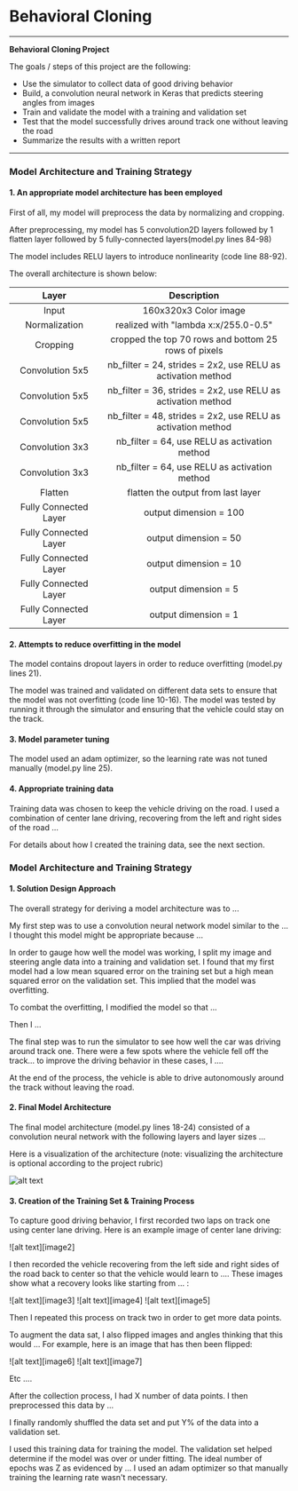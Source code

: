 # **Behavioral Cloning** 

---

**Behavioral Cloning Project**

The goals / steps of this project are the following:
* Use the simulator to collect data of good driving behavior
* Build, a convolution neural network in Keras that predicts steering angles from images
* Train and validate the model with a training and validation set
* Test that the model successfully drives around track one without leaving the road
* Summarize the results with a written report


[//]: # (Image References)

[image1]: ./images/placeholder.png 

---
### Model Architecture and Training Strategy

#### 1. An appropriate model architecture has been employed

First of all, my model will preprocess the data by normalizing and cropping.

After preprocessing, my model has 5 convolution2D layers followed by 1 flatten layer followed by 5 fully-connected layers(model.py lines 84-98) 

The model includes RELU layers to introduce nonlinearity (code line 88-92). 

The overall architecture is shown below:

| Layer         		|     Description	        					| 
|:---------------------:|:---------------------------------------------:| 
| Input         		| 160x320x3 Color image 	  					| 
| Normalization     	| realized with "lambda x:x/255.0-0.5"		 	|
| Cropping				| cropped the top 70 rows and bottom 25 rows of pixels|
| Convolution 5x5  		| nb_filter = 24, strides = 2x2, use RELU as activation method|
| Convolution 5x5  		| nb_filter = 36, strides = 2x2, use RELU as activation method|
| Convolution 5x5  		| nb_filter = 48, strides = 2x2, use RELU as activation method|
| Convolution 3x3  		| nb_filter = 64, use RELU as activation method	|
| Convolution 3x3  		| nb_filter = 64, use RELU as activation method	|
| Flatten				| flatten the output from last layer 			|
| Fully Connected Layer	| output dimension = 100						|
| Fully Connected Layer	| output dimension = 50							|
| Fully Connected Layer	| output dimension = 10							|
| Fully Connected Layer	| output dimension = 5							|
| Fully Connected Layer	| output dimension = 1							|


#### 2. Attempts to reduce overfitting in the model

The model contains dropout layers in order to reduce overfitting (model.py lines 21). 

The model was trained and validated on different data sets to ensure that the model was not overfitting (code line 10-16). The model was tested by running it through the simulator and ensuring that the vehicle could stay on the track.

#### 3. Model parameter tuning

The model used an adam optimizer, so the learning rate was not tuned manually (model.py line 25).

#### 4. Appropriate training data

Training data was chosen to keep the vehicle driving on the road. I used a combination of center lane driving, recovering from the left and right sides of the road ... 

For details about how I created the training data, see the next section. 

### Model Architecture and Training Strategy

#### 1. Solution Design Approach

The overall strategy for deriving a model architecture was to ...

My first step was to use a convolution neural network model similar to the ... I thought this model might be appropriate because ...

In order to gauge how well the model was working, I split my image and steering angle data into a training and validation set. I found that my first model had a low mean squared error on the training set but a high mean squared error on the validation set. This implied that the model was overfitting. 

To combat the overfitting, I modified the model so that ...

Then I ... 

The final step was to run the simulator to see how well the car was driving around track one. There were a few spots where the vehicle fell off the track... to improve the driving behavior in these cases, I ....

At the end of the process, the vehicle is able to drive autonomously around the track without leaving the road.

#### 2. Final Model Architecture

The final model architecture (model.py lines 18-24) consisted of a convolution neural network with the following layers and layer sizes ...

Here is a visualization of the architecture (note: visualizing the architecture is optional according to the project rubric)

![alt text][image1]

#### 3. Creation of the Training Set & Training Process

To capture good driving behavior, I first recorded two laps on track one using center lane driving. Here is an example image of center lane driving:

![alt text][image2]

I then recorded the vehicle recovering from the left side and right sides of the road back to center so that the vehicle would learn to .... These images show what a recovery looks like starting from ... :

![alt text][image3]
![alt text][image4]
![alt text][image5]

Then I repeated this process on track two in order to get more data points.

To augment the data sat, I also flipped images and angles thinking that this would ... For example, here is an image that has then been flipped:

![alt text][image6]
![alt text][image7]

Etc ....

After the collection process, I had X number of data points. I then preprocessed this data by ...


I finally randomly shuffled the data set and put Y% of the data into a validation set. 

I used this training data for training the model. The validation set helped determine if the model was over or under fitting. The ideal number of epochs was Z as evidenced by ... I used an adam optimizer so that manually training the learning rate wasn't necessary.
